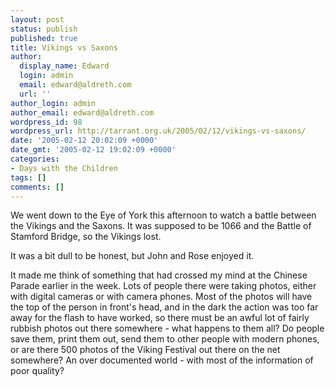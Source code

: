 ```yaml
---
layout: post
status: publish
published: true
title: Vikings vs Saxons
author:
  display_name: Edward
  login: admin
  email: edward@aldreth.com
  url: ''
author_login: admin
author_email: edward@aldreth.com
wordpress_id: 98
wordpress_url: http://tarrant.org.uk/2005/02/12/vikings-vs-saxons/
date: '2005-02-12 20:02:09 +0000'
date_gmt: '2005-02-12 19:02:09 +0000'
categories:
- Days with the Children
tags: []
comments: []
---
```

<p>We went down to the Eye of York this afternoon to watch a battle between the Vikings and the Saxons.  It was supposed to be 1066 and the Battle of Stamford Bridge, so the Vikings lost.</p>
<p>It was a bit dull to be honest, but John and Rose enjoyed it.</p>
<p>It made me think of something that had crossed my mind at the Chinese Parade earlier in the week.  Lots of people there were taking photos, either with digital cameras or with camera phones.  Most of the photos will have the top of the person in front's head, and in the dark the action was too far away for the flash to have worked, so there must be an awful lot of fairly rubbish photos out there somewhere - what happens to them all?  Do people save them, print them out, send them to other people with modern phones, or are there 500 photos of the Viking Festival out there on the net somewhere?  An over documented world - with most of the information of poor quality?</p>
